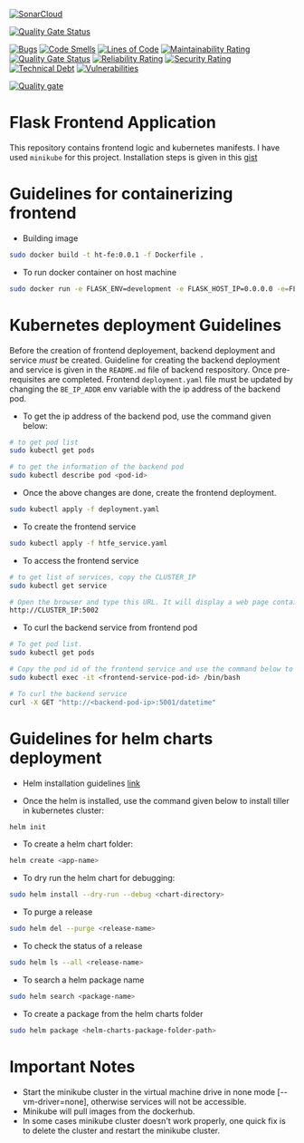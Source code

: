[![SonarCloud](https://sonarcloud.io/images/project_badges/sonarcloud-orange.svg)](https://sonarcloud.io/summary/new_code?id=aliartiza75_flask-frontend-application)

[![Quality Gate Status](https://sonarcloud.io/api/project_badges/measure?project=aliartiza75_flask-frontend-application&metric=alert_status)](https://sonarcloud.io/summary/new_code?id=aliartiza75_flask-frontend-application)

[![Bugs](https://sonarcloud.io/api/project_badges/measure?project=aliartiza75_flask-frontend-application&metric=bugs)](https://sonarcloud.io/summary/new_code?id=aliartiza75_flask-frontend-application)
[![Code Smells](https://sonarcloud.io/api/project_badges/measure?project=aliartiza75_flask-frontend-application&metric=code_smells)](https://sonarcloud.io/summary/new_code?id=aliartiza75_flask-frontend-application)
[![Lines of Code](https://sonarcloud.io/api/project_badges/measure?project=aliartiza75_flask-frontend-application&metric=ncloc)](https://sonarcloud.io/summary/new_code?id=aliartiza75_flask-frontend-application)
[![Maintainability Rating](https://sonarcloud.io/api/project_badges/measure?project=aliartiza75_flask-frontend-application&metric=sqale_rating)](https://sonarcloud.io/summary/new_code?id=aliartiza75_flask-frontend-application)
[![Quality Gate Status](https://sonarcloud.io/api/project_badges/measure?project=aliartiza75_flask-frontend-application&metric=alert_status)](https://sonarcloud.io/summary/new_code?id=aliartiza75_flask-frontend-application)
[![Reliability Rating](https://sonarcloud.io/api/project_badges/measure?project=aliartiza75_flask-frontend-application&metric=reliability_rating)](https://sonarcloud.io/summary/new_code?id=aliartiza75_flask-frontend-application)
[![Security Rating](https://sonarcloud.io/api/project_badges/measure?project=aliartiza75_flask-frontend-application&metric=security_rating)](https://sonarcloud.io/summary/new_code?id=aliartiza75_flask-frontend-application)
[![Technical Debt](https://sonarcloud.io/api/project_badges/measure?project=aliartiza75_flask-frontend-application&metric=sqale_index)](https://sonarcloud.io/summary/new_code?id=aliartiza75_flask-frontend-application)
[![Vulnerabilities](https://sonarcloud.io/api/project_badges/measure?project=aliartiza75_flask-frontend-application&metric=vulnerabilities)](https://sonarcloud.io/summary/new_code?id=aliartiza75_flask-frontend-application)

[![Quality gate](https://sonarcloud.io/api/project_badges/quality_gate?project=aliartiza75_flask-frontend-application)](https://sonarcloud.io/summary/new_code?id=aliartiza75_flask-frontend-application)



# Flask Frontend Application

This repository contains frontend logic and kubernetes manifests. I have used `minikube` for this project. Installation steps is given in this [gist](https://gist.github.com/aliartiza75/3a34f059de62c7de04727dae6a363ea8) 

# Guidelines for containerizing frontend
* Building image
```bash
sudo docker build -t ht-fe:0.0.1 -f Dockerfile .
```

* To run docker container on host machine
```bash
sudo docker run -e FLASK_ENV=development -e FLASK_HOST_IP=0.0.0.0 -e=FLASK_HOST_PORT=5001 -e BE_IP_ADDR=<172.17.0.4>:5001 -p 9002:5001 ht-fe:0.0.1
```

# Kubernetes deployment Guidelines

Before the creation of frontend deployement, backend deployment and service *must* be created. Guideline for creating the backend deployment and service is given in the `README.md` file of backend respository. Once pre-requisites are completed. Frontend `deployment.yaml` file must be updated by changing the `BE_IP_ADDR` env variable with the ip address of the backend pod.

* To get the ip address of the backend pod, use the command given below:


```bash
# to get pod list
sudo kubectl get pods

# to get the information of the backend pod
sudo kubectl describe pod <pod-id>
```

* Once the above changes are done, create the frontend deployment.
```bash
sudo kubectl apply -f deployment.yaml
```

* To create the frontend service
```bash
sudo kubectl apply -f htfe_service.yaml
```
* To access the frontend service
```bash
# to get list of services, copy the CLUSTER_IP
sudo kubectl get service

# Open the browser and type this URL. It will display a web page containing two buttons. The Get Date button will call the backend service
http://CLUSTER_IP:5002
```

* To curl the backend service from frontend pod
```bash
# To get pod list.
sudo kubectl get pods

# Copy the pod id of the frontend service and use the command below to enter the pod
sudo kubectl exec -it <frontend-service-pod-id> /bin/bash

# To curl the backend service
curl -X GET "http://<backend-pod-ip>:5001/datetime"
```

# Guidelines for helm charts deployment
* Helm installation guidelines [link](https://helm.sh/docs/install/#installing-the-helm-client)

* Once the helm is installed, use the command given below to install tiller in kubernetes cluster:
```bash
helm init
```

* To create a helm chart folder:

```bash
helm create <app-name>
```

* To dry run the helm chart for debugging:
```bash
sudo helm install --dry-run --debug <chart-directory>
```

* To purge a release
```bash
sudo helm del --purge <release-name>
```

* To check the status of a release
```bash
sudo helm ls --all <release-name>
```

* To search a helm package name
```bash
sudo helm search <package-name>
```

* To create a package from the helm charts folder
```bash
sudo helm package <helm-charts-package-folder-path>
```

# Important Notes
* Start the minikube cluster in the virtual machine drive in none mode [--vm-driver=none], otherwise services will not be accessible.
* Minikube will pull images from the dockerhub.
* In some cases minikube cluster doesn't work properly, one quick fix is to delete the cluster and restart the minikube cluster.
